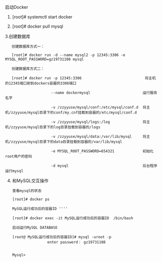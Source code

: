 启动Docker

1. [root]# systemctl start docker

2. [root]# docker pull mysql

3.创建数据库
       
       创建数据库方式一：
       
       [root]# docker run -d --name mysql2 -p 12345:3306 -e MYSQL_ROOT_PASSWORD=gz19731108 mysql
       
       创建数据库方式二：
       
       [root]# docker run -p 12345:3306                             将主机的12345端口射到dockers容器的3306端口  
                         
                         --name dockermysql                        运行服务名字
                         
                         -v /zzyyuse/mysql/conf:/etc/mysql/conf.d  将主机/zzyyuse/mysql目录下的conf/my.cnf挂载到容器的/etc/mysql/conf.d   
                         
                         -v /zzyyuse/mysql/logs:/log               将主机/zzyyuse/mysql目录下的log目录挂载到容器的/logs 
                         
                         -v /zzyyuse/mysql/data:/var/lib/mysql     将主机/zzyyuse/mysql目录下的data目录挂载到容器的/var/lib/mysql 
                         
                         -e MYSQL_ROOT_PASSWORD=654321             初始化root用户的密码
                         
                         -d mysql                                  后台程序运行mysql
       
       
       
4. 和MySQL交互操作
 
       查看mysql的状态
       
       [root]# docker ps
       
       MySQL运行成功后的容器ID ''''
       
       [root]# docker exec -it MySQL运行成功后的容器ID  /bin/bash
       
       启动运行MySQL DATABASE
       
       [root@ MySQL运行成功后的容器ID]# mysql -uroot -p
                       enter password： gz19731108

       
       Mysql>


